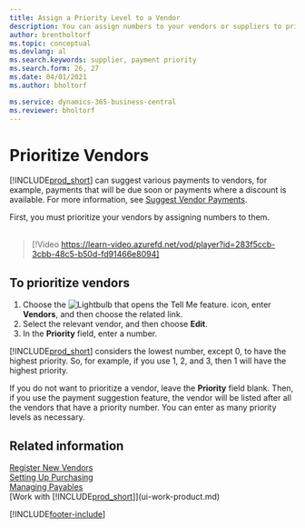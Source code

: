 ```yaml
---
title: Assign a Priority Level to a Vendor
description: You can assign numbers to your vendors or suppliers to prioritize them and facilitate payment suggestions in Business Central.
author: brentholtorf
ms.topic: conceptual
ms.devlang: al
ms.search.keywords: supplier, payment priority
ms.search.form: 26, 27
ms.date: 04/01/2021
ms.author: bholtorf

ms.service: dynamics-365-business-central
ms.reviewer: bholtorf
---
```

# Prioritize Vendors

[!INCLUDE[prod_short](includes/prod_short.md)] can suggest various payments to vendors, for example, payments that will be due soon or payments where a discount is available. For more information, see [Suggest Vendor Payments](payables-how-suggest-vendor-payments.md).

First, you must prioritize your vendors by assigning numbers to them.
<br><br>
> [!Video https://learn-video.azurefd.net/vod/player?id=283f5ccb-3cbb-48c5-b50d-fd91466e8094]

## To prioritize vendors

1. Choose the ![Lightbulb that opens the Tell Me feature.](media/ui-search/search_small.png "Tell me what you want to do") icon, enter **Vendors**, and then choose the related link.
2. Select the relevant vendor, and then choose **Edit**.
3. In the **Priority** field, enter a number.

[!INCLUDE[prod_short](includes/prod_short.md)] considers the lowest number, except 0, to have the highest priority. So, for example, if you use 1, 2, and 3, then 1 will have the highest priority.

If you do not want to prioritize a vendor, leave the **Priority** field blank. Then, if you use the payment suggestion feature, the vendor will be listed after all the vendors that have a priority number. You can enter as many priority levels as necessary.

## Related information

[Register New Vendors](purchasing-how-register-new-vendors.md)  
[Setting Up Purchasing](purchasing-setup-purchasing.md)  
[Managing Payables](payables-manage-payables.md)  
[Work with [!INCLUDE[prod_short](includes/prod_short.md)]](ui-work-product.md)

[!INCLUDE[footer-include](includes/footer-banner.md)]
